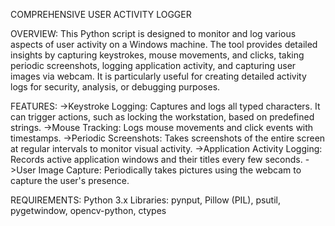 COMPREHENSIVE USER ACTIVITY LOGGER

OVERVIEW:
This Python script is designed to monitor and log various aspects of user activity on a Windows machine. The tool provides detailed insights by capturing keystrokes, mouse movements, and clicks, taking periodic screenshots, logging application activity, and capturing user images via webcam. It is particularly useful for creating detailed activity logs for security, analysis, or debugging purposes.

FEATURES:
->Keystroke Logging: Captures and logs all typed characters. It can trigger actions, such as locking the workstation, based on predefined strings.
->Mouse Tracking: Logs mouse movements and click events with timestamps.
->Periodic Screenshots: Takes screenshots of the entire screen at regular intervals to monitor visual activity.
->Application Activity Logging: Records active application windows and their titles every few seconds.
->User Image Capture: Periodically takes pictures using the webcam to capture the user's presence.

REQUIREMENTS:
Python 3.x
Libraries: pynput, Pillow (PIL), psutil, pygetwindow, opencv-python, ctypes
